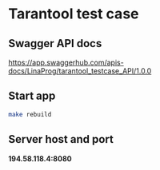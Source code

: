 # Tarantool test case

## Swagger API docs 

https://app.swaggerhub.com/apis-docs/LinaProg/tarantool_testcase_API/1.0.0

## Start app

```bash
make rebuild 
```

## Server host and port
**194.58.118.4:8080**